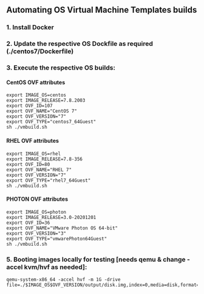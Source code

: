 ## Automating OS Virtual Machine Templates builds

### 1. Install Docker

### 2. Update the respective OS Dockfile as required (./centos7/Dockerfile)

### 3. Execute the respective OS builds:

#### CentOS OVF attributes
```
export IMAGE_OS=centos
export IMAGE_RELEASE=7.8.2003
export OVF_ID=107
export OVF_NAME="CentOS 7"
export OVF_VERSION="7"
export OVF_TYPE="centos7_64Guest"
sh ./vmbuild.sh
```

#### RHEL OVF attributes
```
export IMAGE_OS=rhel
export IMAGE_RELEASE=7.8-356
export OVF_ID=80
export OVF_NAME="RHEL 7"
export OVF_VERSION="7"
export OVF_TYPE="rhel7_64Guest"
sh ./vmbuild.sh
```

#### PHOTON OVF attributes
```
export IMAGE_OS=photon
export IMAGE_RELEASE=3.0-20201201
export OVF_ID=36
export OVF_NAME="VMware Photon OS 64-bit"
export OVF_VERSION="3"
export OVF_TYPE="vmwarePhoton64Guest"
sh ./vmbuild.sh
```

### 5. Booting images locally for testing [needs qemu & change -accel kvm/hvf as needed]:
```shell
qemu-system-x86_64 -accel hvf -m 1G -drive file=./$IMAGE_OS$OVF_VERSION/output/disk.img,index=0,media=disk,format=raw
```